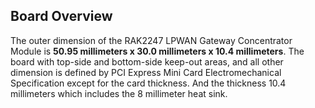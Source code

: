 ## Board Overview

<rk-img
  src="/assets/images/datasheet/rak2247/board-overview-rak2247.jpg"
  width="100%"
  figure-number="2"
  caption="RAK2247 LPWAN Gateway Concentrator Module Overview"
/>

 The outer dimension of the RAK2247 LPWAN Gateway Concentrator Module is **50.95 millimeters x 30.0 millimeters x 10.4 millimeters**. The board with top-side and bottom-side keep-out areas, and all other dimension is defined by PCI Express Mini Card Electromechanical Specification except for the card thickness. And the thickness 10.4 millimeters which includes the 8 millimeter heat sink.

